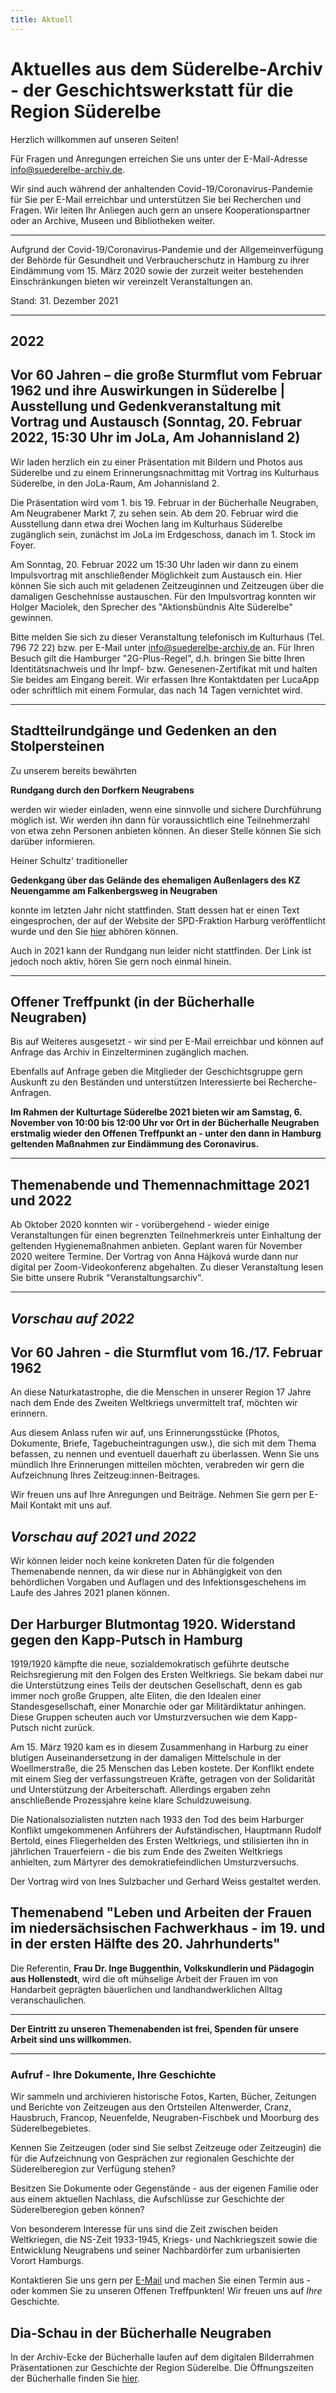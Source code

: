```yaml
---
title: Aktuell
---
```


# Aktuelles aus dem Süderelbe-Archiv - der Geschichtswerkstatt für die Region Süderelbe

Herzlich willkommen auf unseren Seiten! 

Für Fragen und Anregungen erreichen Sie uns unter der E-Mail-Adresse [info@suederelbe-archiv.de](mailto:info@suederelbe-archiv.de).

Wir sind auch während der anhaltenden Covid-19/Coronavirus-Pandemie für Sie per E-Mail erreichbar und unterstützen Sie bei Recherchen und Fragen. Wir leiten Ihr Anliegen auch gern an unsere Kooperationspartner oder an Archive, Museen und Bibliotheken weiter.


* * *

Aufgrund der Covid-19/Coronavirus-Pandemie und der Allgemeinverfügung der Behörde für Gesundheit und Verbraucherschutz in Hamburg zu ihrer Eindämmung vom 15. März 2020 sowie der zurzeit weiter bestehenden Einschränkungen bieten wir vereinzelt Veranstaltungen an.

Stand: 31. Dezember 2021


* * *
## **2022**

## **Vor 60 Jahren – die große Sturmflut vom Februar 1962 und ihre Auswirkungen in Süderelbe** | Ausstellung und Gedenkveranstaltung mit Vortrag und Austausch (Sonntag, 20. Februar 2022, 15:30 Uhr im JoLa, Am Johannisland 2)

Wir laden herzlich ein zu einer Präsentation mit Bildern und Photos aus Süderelbe und zu einem Erinnerungsnachmittag mit Vortrag ins Kulturhaus Süderelbe, in den JoLa-Raum, Am Johannisland 2.

Die Präsentation wird vom 1. bis 19. Februar in der Bücherhalle Neugraben, Am Neugrabener Markt 7, zu sehen sein. Ab dem 20. Februar wird die Ausstellung dann etwa drei Wochen lang im Kulturhaus Süderelbe zugänglich sein, zunächst im JoLa im Erdgeschoss, danach im 1. Stock im Foyer.

Am Sonntag, 20. Februar 2022 um 15:30 Uhr laden wir dann zu einem Impulsvortrag mit anschließender Möglichkeit zum Austausch ein. Hier können Sie sich auch mit geladenen Zeitzeuginnen und Zeitzeugen über die damaligen Geschehnisse austauschen.
Für den Impulsvortrag konnten wir Holger Maciolek, den Sprecher des "Aktionsbündnis Alte Süderelbe" gewinnen.

Bitte melden Sie sich zu dieser Veranstaltung telefonisch im Kulturhaus (Tel. 796 72 22) bzw. per E-Mail unter info@suederelbe-archiv.de an.
Für Ihren Besuch gilt die Hamburger "2G-Plus-Regel", d.h. bringen Sie bitte Ihren Identitätsnachweis und Ihr Impf- bzw. Genesenen-Zertifikat mit und halten Sie beides am Eingang bereit. Wir erfassen Ihre Kontaktdaten per LucaApp oder schriftlich mit einem Formular, das nach 14 Tagen vernichtet wird.


* * *


## Stadtteilrundgänge und Gedenken an den Stolpersteinen




Zu unserem bereits bewährten 

**Rundgang durch den Dorfkern Neugrabens**

werden wir wieder einladen, wenn eine sinnvolle und sichere Durchführung möglich ist.
Wir werden ihn dann für voraussichtlich eine Teilnehmerzahl von etwa zehn Personen anbieten können.
An dieser Stelle können Sie sich darüber informieren.


Heiner Schultz' traditioneller

**Gedenkgang über das Gelände des ehemaligen Außenlagers des KZ Neuengamme am Falkenbergsweg in Neugraben**

konnte im letzten Jahr nicht stattfinden. Statt dessen hat er einen Text eingesprochen, der auf der Website der SPD-Fraktion Harburg veröffentlicht wurde und den Sie [hier](http://stage.spd-fraktion-harburg.de/2020/04/15/das-kz-vor-der-haustuer-gedenken-an-die-befreiung-15-april-2020/) abhören können.

Auch in 2021 kann der Rundgang nun leider nicht stattfinden. Der Link ist jedoch noch aktiv, hören Sie gern noch einmal hinein.


* * *


## Offener Treffpunkt (in der Bücherhalle Neugraben)

Bis auf Weiteres ausgesetzt - wir sind per E-Mail erreichbar und können auf Anfrage das Archiv in Einzelterminen zugänglich machen.

Ebenfalls auf Anfrage geben die Mitglieder der Geschichtsgruppe gern Auskunft zu den Beständen und unterstützen Interessierte bei Recherche-Anfragen.

**Im Rahmen der Kulturtage Süderelbe 2021 bieten wir am Samstag, 6. November von 10:00 bis 12:00 Uhr vor Ort in der Bücherhalle Neugraben erstmalig wieder den Offenen Treffpunkt an - unter den dann in Hamburg geltenden Maßnahmen zur Eindämmung des Coronavirus.**


* * *

## **Themenabende und Themennachmittage 2021 und 2022**

Ab Oktober 2020 konnten wir - vorübergehend - wieder einige Veranstaltungen für einen begrenzten Teilnehmerkreis unter Einhaltung der geltenden Hygienemaßnahmen anbieten. Geplant waren für November 2020 weitere Termine. Der Vortrag von Anna Hájková wurde dann nur digital per Zoom-Videokonferenz abgehalten. Zu dieser Veranstaltung lesen Sie bitte unsere Rubrik "Veranstaltungsarchiv".


******      ******      ******      ******      ******      ******      ******      ******      ******      ******      ******      


## *Vorschau auf 2022*

 
## **Vor 60 Jahren - die Sturmflut vom 16./17. Februar 1962**
An diese Naturkatastrophe, die die Menschen in unserer Region 17 Jahre nach dem Ende des Zweiten Weltkriegs unvermittelt traf, möchten wir erinnern.

Aus diesem Anlass rufen wir auf, uns Erinnerungsstücke (Photos, Dokumente, Briefe, Tagebucheintragungen usw.), die sich mit dem Thema befassen, zu nennen und eventuell dauerhaft zu überlassen. Wenn Sie uns mündlich Ihre Erinnerungen mitteilen möchten, verabreden wir gern die Aufzeichnung Ihres Zeitzeug:innen-Beitrages.

Wir freuen uns auf Ihre Anregungen und Beiträge. Nehmen Sie gern per E-Mail Kontakt mit uns auf.





## *Vorschau auf 2021 und 2022*

Wir können leider noch keine konkreten Daten für die folgenden Themenabende nennen, da wir diese nur in Abhängigkeit von den behördlichen Vorgaben und Auflagen und des Infektionsgeschehens im Laufe des Jahres 2021 planen können.

## **Der Harburger Blutmontag 1920. Widerstand gegen den Kapp-Putsch in Hamburg**
1919/1920 kämpfte die neue, sozialdemokratisch geführte deutsche Reichsregierung mit den Folgen des Ersten Weltkriegs. Sie bekam dabei nur die Unterstützung eines Teils der deutschen Gesellschaft, denn es gab immer noch große Gruppen, alte Eliten, die den Idealen einer Standesgesellschaft, einer Monarchie oder gar Militärdiktatur anhingen. Diese Gruppen scheuten auch vor Umsturzversuchen wie dem Kapp-Putsch nicht zurück.

Am 15. März 1920 kam es in diesem Zusammenhang in Harburg zu einer blutigen Auseinandersetzung in der damaligen Mittelschule in der Woellmerstraße, die 25 Menschen das Leben kostete. Der Konflikt endete mit einem Sieg der verfassungstreuen Kräfte, getragen von der Solidarität und Unterstützung der Arbeiterschaft. Allerdings ergaben zehn anschließende Prozessjahre keine klare Schuldzuweisung.

Die Nationalsozialisten nutzten nach 1933 den Tod des beim Harburger Konflikt umgekommenen Anführers der Aufständischen, Hauptmann Rudolf Bertold, eines Fliegerhelden des Ersten Weltkriegs, und stilisierten ihn in jährlichen Trauerfeiern - die bis zum Ende des Zweiten Weltkriegs anhielten, zum Märtyrer des demokratiefeindlichen Umsturzversuchs.

Der Vortrag wird von Ines Sulzbacher und Gerhard Weiss gestaltet werden. 



## Themenabend "Leben und Arbeiten der Frauen im niedersächsischen Fachwerkhaus - im 19. und in der ersten Hälfte des 20. Jahrhunderts"
Die Referentin, **Frau Dr. Inge Buggenthin, Volkskundlerin und Pädagogin aus Hollenstedt**, wird die oft mühselige Arbeit der Frauen im von Handarbeit geprägten bäuerlichen und landhandwerklichen Alltag veranschaulichen. 



* * *

**Der Eintritt zu unseren Themenabenden ist frei, Spenden für unsere Arbeit sind uns willkommen.**

* * *

### Aufruf - Ihre Dokumente, Ihre Geschichte

Wir sammeln und archivieren historische Fotos, Karten, Bücher, Zeitungen
und Berichte von Zeitzeugen aus den Ortsteilen Altenwerder, Cranz,
Hausbruch, Francop, Neuenfelde, Neugraben-Fischbek und Moorburg des
Süderelbegebietes.

Kennen Sie Zeitzeugen (oder sind Sie selbst Zeitzeuge oder Zeitzeugin) die für die
Aufzeichnung von Gesprächen zur regionalen Geschichte der Süderelberegion zur Verfügung 
stehen?

Besitzen Sie Dokumente oder Gegenstände - aus der eigenen Familie oder aus
einem aktuellen Nachlass, die Aufschlüsse zur Geschichte der Süderelberegion
geben können?

Von besonderem Interesse für uns sind die Zeit zwischen beiden
Weltkriegen, die NS-Zeit 1933-1945, Kriegs- und Nachkriegszeit sowie die
Entwicklung Neugrabens und seiner Nachbardörfer zum urbanisierten Vorort Hamburgs.

Kontaktieren Sie uns gern per [E-Mail](mailto:info@suederelbe-archiv.de)
und machen Sie einen Termin aus - oder kommen Sie zu unseren Offenen
Treffpunkten! Wir freuen uns auf *Ihre* Geschichte.


## Dia-Schau in der Bücherhalle Neugraben

In der Archiv-Ecke der Bücherhalle laufen auf dem digitalen Bilderrahmen Präsentationen zur Geschichte der Region Süderelbe.
 Die Öffnungszeiten der Bücherhalle finden Sie
[hier](https://www.buecherhallen.de/neugraben).
